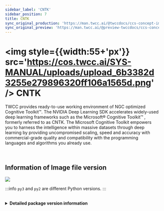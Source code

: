 ```yaml
---
sidebar_label: 'CNTK'
sidebar_position: 7
title: CNTK
sync_original_production: 'https://man.twcc.ai/@twccdocs/ccs-concept-image-cntk-en' 
sync_original_preview: 'https://man.twcc.ai/@preview-twccdocs/ccs-concept-image-cntk-en' 
---
```



# <img style={{width:55+'px'}} src='https://cos.twcc.ai/SYS-MANUAL/uploads/upload_6b3382d3255e279896320ff106a1565d.png' /> CNTK



TWCC provides ready-to-use working environment of NGC optimized Cognitive Toolkit™. The NVIDIA Deep Learning SDK accelerates widely-used deep learning frameworks such as the Microsoft® Cognitive Toolkit™ , formerly referred to as CNTK. The Microsoft Cognitive Toolkit empowers you to harness the intelligence within massive datasets through deep learning by providing uncompromised scaling, speed and accuracy with commercial-grade quality and compatibility with the programming languages and algorithms you already use.

<br/>

## <i class="fa fa-sticky-note" aria-hidden="true"></i> <span class="ccsimglist">Information of Image file version</span> 

![](https://cos.twcc.ai/SYS-MANUAL/uploads/upload_631b4734c2721a20dfbe97c6cc5cf43a.png)


:::info
`py3` and `py2` are different Python versions.
:::

<br/>

<details class="docspoiler">

<summary><b> Detailed package version information</b></summary>

- [cntk-18.08-py3-v1](https://docs.nvidia.com/deeplearning/frameworks/cntk-release-notes/rel_18.08.html#rel_18.08)

</details>
